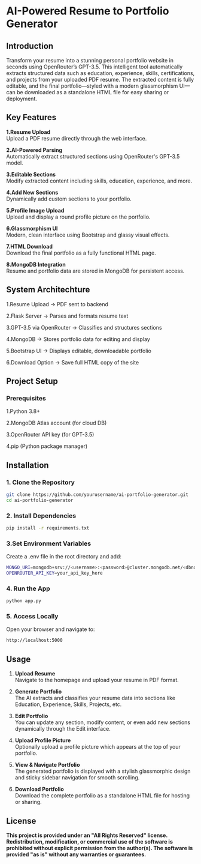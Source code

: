 # AI-Powered Resume to Portfolio Generator
## Introduction

Transform your resume into a stunning personal portfolio website in seconds using OpenRouter’s GPT-3.5. This intelligent tool automatically extracts structured data such as education, experience, skills, certifications, and projects from your uploaded PDF resume. The extracted content is fully editable, and the final portfolio—styled with a modern glassmorphism UI—can be downloaded as a standalone HTML file for easy sharing or deployment.

## Key Features

**1.Resume Upload**  
Upload a PDF resume directly through the web interface.

**2.AI-Powered Parsing**  
Automatically extract structured sections using OpenRouter's GPT-3.5 model.

**3.Editable Sections**  
Modify extracted content including skills, education, experience, and more.

**4.Add New Sections**  
Dynamically add custom sections to your portfolio.

**5.Profile Image Upload**  
Upload and display a round profile picture on the portfolio.

**6.Glassmorphism UI**  
Modern, clean interface using Bootstrap and glassy visual effects.

**7.HTML Download**  
Download the final portfolio as a fully functional HTML page.

**8.MongoDB Integration**  
Resume and portfolio data are stored in MongoDB for persistent access.

## System Architechture

1.Resume Upload → PDF sent to backend

2.Flask Server → Parses and formats resume text

3.GPT-3.5 via OpenRouter → Classifies and structures sections

4.MongoDB → Stores portfolio data for editing and display

5.Bootstrap UI → Displays editable, downloadable portfolio

6.Download Option → Save full HTML copy of the site 

## Project Setup

### Prerequisites

1.Python 3.8+

2.MongoDB Atlas account (for cloud DB)

3.OpenRouter API key (for GPT-3.5)

4.pip (Python package manager)

##  Installation

### 1. Clone the Repository
```bash
git clone https://github.com/yourusername/ai-portfolio-generator.git
cd ai-portfolio-generator
```
### 2. Install Dependencies
```bash
pip install -r requirements.txt
```
### 3.Set Environment Variables
Create a .env file in the root directory and add:
```bash
MONGO_URI=mongodb+srv://<username>:<password>@cluster.mongodb.net/<dbname>
OPENROUTER_API_KEY=your_api_key_here
```
### 4. Run the App
   ```bash
python app.py
```
### 5. Access Locally
Open your browser and navigate to:
```bash
http://localhost:5000
```
##  Usage

1. **Upload Resume**  
   Navigate to the homepage and upload your resume in PDF format.

2. **Generate Portfolio**  
   The AI extracts and classifies your resume data into sections like Education, Experience, Skills, Projects, etc.

3. **Edit Portfolio**  
   You can update any section, modify content, or even add new sections dynamically through the Edit interface.

4. **Upload Profile Picture**  
   Optionally upload a profile picture which appears at the top of your portfolio.

5. **View & Navigate Portfolio**  
   The generated portfolio is displayed with a stylish glassmorphic design and sticky sidebar navigation for smooth scrolling.

6. **Download Portfolio**  
   Download the complete portfolio as a standalone HTML file for hosting or sharing.
   
## License 
**This project is provided under an "All Rights Reserved" license. Redistribution, modification, or commercial use of the software is prohibited without explicit permission from the author(s). The software is provided "as is" without any warranties or guarantees.**








